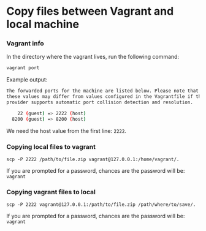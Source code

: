 # Copy files between Vagrant and local machine

### Vagrant info

In the directory where the vagrant lives, run the following command:

```bash
vagrant port
```

Example output:

```bash
The forwarded ports for the machine are listed below. Please note that
these values may differ from values configured in the Vagrantfile if the
provider supports automatic port collision detection and resolution.

    22 (guest) => 2222 (host)
  8200 (guest) => 8200 (host)
```

We need the host value from the first line: `2222`.

### Copying local files to vagrant

```
scp -P 2222 /path/to/file.zip vagrant@127.0.0.1:/home/vagrant/.
```

If you are prompted for a password, chances are the password will be: `vagrant`

### Copying vagrant files to local

```
scp -P 2222 vagrant@127.0.0.1:/path/to/file.zip /path/where/to/save/.
```

If you are prompted for a password, chances are the password will be: `vagrant`





